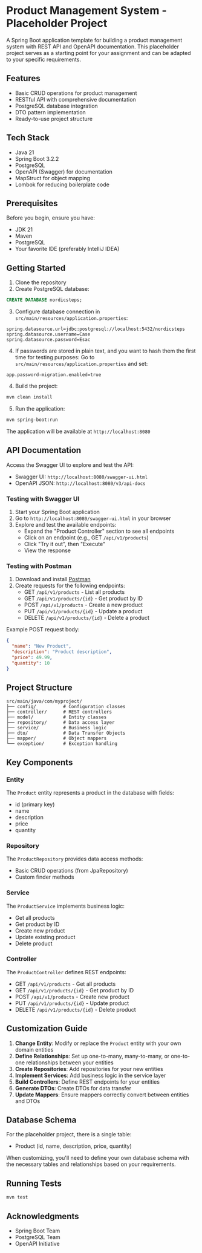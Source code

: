 # Product Management System - Placeholder Project

A Spring Boot application template for building a product management system with REST API and OpenAPI documentation. This placeholder project serves as a starting point for your assignment and can be adapted to your specific requirements.

## Features

- Basic CRUD operations for product management
- RESTful API with comprehensive documentation
- PostgreSQL database integration
- DTO pattern implementation
- Ready-to-use project structure

## Tech Stack

- Java 21
- Spring Boot 3.2.2
- PostgreSQL
- OpenAPI (Swagger) for documentation
- MapStruct for object mapping
- Lombok for reducing boilerplate code

## Prerequisites

Before you begin, ensure you have:
- JDK 21
- Maven
- PostgreSQL
- Your favorite IDE (preferably IntelliJ IDEA)

## Getting Started

1. Clone the repository
2. Create PostgreSQL database:
```sql
CREATE DATABASE nordicsteps;
```

3. Configure database connection in `src/main/resources/application.properties`:
```properties
spring.datasource.url=jdbc:postgresql://localhost:5432/nordicsteps
spring.datasource.username=Case
spring.datasource.password=Esac
```
4. If passwords are stored in plain text, and you want to hash them the first time for testing purposes:
Go to `src/main/resources/application.properties` and set:
```properties
app.password-migration.enabled=true
```

4. Build the project:
```bash
mvn clean install
```

5. Run the application:
```bash
mvn spring-boot:run
```

The application will be available at `http://localhost:8080`

## API Documentation

Access the Swagger UI to explore and test the API:
- Swagger UI: `http://localhost:8080/swagger-ui.html`
- OpenAPI JSON: `http://localhost:8080/v3/api-docs`

### Testing with Swagger UI

1. Start your Spring Boot application
2. Go to `http://localhost:8080/swagger-ui.html` in your browser
3. Explore and test the available endpoints:
    - Expand the "Product Controller" section to see all endpoints
    - Click on an endpoint (e.g., GET `/api/v1/products`)
    - Click "Try it out", then "Execute"
    - View the response

### Testing with Postman

1. Download and install [Postman](https://www.postman.com/downloads/)
2. Create requests for the following endpoints:
    - GET `/api/v1/products` - List all products
    - GET `/api/v1/products/{id}` - Get product by ID
    - POST `/api/v1/products` - Create a new product
    - PUT `/api/v1/products/{id}` - Update a product
    - DELETE `/api/v1/products/{id}` - Delete a product

Example POST request body:
```json
{
  "name": "New Product",
  "description": "Product description",
  "price": 49.99,
  "quantity": 10
}
```

## Project Structure

```
src/main/java/com/myproject/
├── config/          # Configuration classes
├── controller/      # REST controllers
├── model/           # Entity classes
├── repository/      # Data access layer
├── service/         # Business logic
├── dto/             # Data Transfer Objects
├── mapper/          # Object mappers
└── exception/       # Exception handling
```

## Key Components

### Entity
The `Product` entity represents a product in the database with fields:
- id (primary key)
- name
- description
- price
- quantity

### Repository
The `ProductRepository` provides data access methods:
- Basic CRUD operations (from JpaRepository)
- Custom finder methods

### Service
The `ProductService` implements business logic:
- Get all products
- Get product by ID
- Create new product
- Update existing product
- Delete product

### Controller
The `ProductController` defines REST endpoints:
- GET `/api/v1/products` - Get all products
- GET `/api/v1/products/{id}` - Get product by ID
- POST `/api/v1/products` - Create new product
- PUT `/api/v1/products/{id}` - Update product
- DELETE `/api/v1/products/{id}` - Delete product

## Customization Guide

1. **Change Entity**: Modify or replace the `Product` entity with your own domain entities
2. **Define Relationships**: Set up one-to-many, many-to-many, or one-to-one relationships between your entities
3. **Create Repositories**: Add repositories for your new entities
4. **Implement Services**: Add business logic in the service layer
5. **Build Controllers**: Define REST endpoints for your entities
6. **Generate DTOs**: Create DTOs for data transfer
7. **Update Mappers**: Ensure mappers correctly convert between entities and DTOs

## Database Schema

For the placeholder project, there is a single table:
- Product (id, name, description, price, quantity)

When customizing, you'll need to define your own database schema with the necessary tables and relationships based on your requirements.

## Running Tests

```bash
mvn test
```

## Acknowledgments

- Spring Boot Team
- PostgreSQL Team
- OpenAPI Initiative